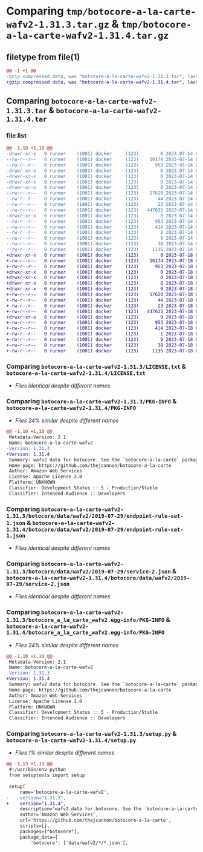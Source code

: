# Comparing `tmp/botocore-a-la-carte-wafv2-1.31.3.tar.gz` & `tmp/botocore-a-la-carte-wafv2-1.31.4.tar.gz`

## filetype from file(1)

```diff
@@ -1 +1 @@
-gzip compressed data, was "botocore-a-la-carte-wafv2-1.31.3.tar", last modified: Fri Jul 14 01:46:44 2023, max compression
+gzip compressed data, was "botocore-a-la-carte-wafv2-1.31.4.tar", last modified: Tue Jul 18 01:55:38 2023, max compression
```

## Comparing `botocore-a-la-carte-wafv2-1.31.3.tar` & `botocore-a-la-carte-wafv2-1.31.4.tar`

### file list

```diff
@@ -1,18 +1,18 @@
-drwxr-xr-x   0 runner    (1001) docker     (123)        0 2023-07-14 01:46:44.835021 botocore-a-la-carte-wafv2-1.31.3/
--rw-r--r--   0 runner    (1001) docker     (123)    10174 2023-07-14 01:46:44.000000 botocore-a-la-carte-wafv2-1.31.3/LICENSE.txt
--rw-r--r--   0 runner    (1001) docker     (123)      953 2023-07-14 01:46:44.835021 botocore-a-la-carte-wafv2-1.31.3/PKG-INFO
-drwxr-xr-x   0 runner    (1001) docker     (123)        0 2023-07-14 01:46:44.831021 botocore-a-la-carte-wafv2-1.31.3/botocore/
-drwxr-xr-x   0 runner    (1001) docker     (123)        0 2023-07-14 01:46:44.831021 botocore-a-la-carte-wafv2-1.31.3/botocore/data/
-drwxr-xr-x   0 runner    (1001) docker     (123)        0 2023-07-14 01:46:44.831021 botocore-a-la-carte-wafv2-1.31.3/botocore/data/wafv2/
-drwxr-xr-x   0 runner    (1001) docker     (123)        0 2023-07-14 01:46:44.831021 botocore-a-la-carte-wafv2-1.31.3/botocore/data/wafv2/2019-07-29/
--rw-r--r--   0 runner    (1001) docker     (123)    17620 2023-07-14 01:45:45.000000 botocore-a-la-carte-wafv2-1.31.3/botocore/data/wafv2/2019-07-29/endpoint-rule-set-1.json
--rw-r--r--   0 runner    (1001) docker     (123)       44 2023-07-14 01:45:45.000000 botocore-a-la-carte-wafv2-1.31.3/botocore/data/wafv2/2019-07-29/examples-1.json
--rw-r--r--   0 runner    (1001) docker     (123)       23 2023-07-14 01:45:45.000000 botocore-a-la-carte-wafv2-1.31.3/botocore/data/wafv2/2019-07-29/paginators-1.json
--rw-r--r--   0 runner    (1001) docker     (123)   447635 2023-07-14 01:45:45.000000 botocore-a-la-carte-wafv2-1.31.3/botocore/data/wafv2/2019-07-29/service-2.json
-drwxr-xr-x   0 runner    (1001) docker     (123)        0 2023-07-14 01:46:44.835021 botocore-a-la-carte-wafv2-1.31.3/botocore_a_la_carte_wafv2.egg-info/
--rw-r--r--   0 runner    (1001) docker     (123)      953 2023-07-14 01:46:44.000000 botocore-a-la-carte-wafv2-1.31.3/botocore_a_la_carte_wafv2.egg-info/PKG-INFO
--rw-r--r--   0 runner    (1001) docker     (123)      414 2023-07-14 01:46:44.000000 botocore-a-la-carte-wafv2-1.31.3/botocore_a_la_carte_wafv2.egg-info/SOURCES.txt
--rw-r--r--   0 runner    (1001) docker     (123)        1 2023-07-14 01:46:44.000000 botocore-a-la-carte-wafv2-1.31.3/botocore_a_la_carte_wafv2.egg-info/dependency_links.txt
--rw-r--r--   0 runner    (1001) docker     (123)        9 2023-07-14 01:46:44.000000 botocore-a-la-carte-wafv2-1.31.3/botocore_a_la_carte_wafv2.egg-info/top_level.txt
--rw-r--r--   0 runner    (1001) docker     (123)       38 2023-07-14 01:46:44.835021 botocore-a-la-carte-wafv2-1.31.3/setup.cfg
--rw-r--r--   0 runner    (1001) docker     (123)     1135 2023-07-14 01:46:44.000000 botocore-a-la-carte-wafv2-1.31.3/setup.py
+drwxr-xr-x   0 runner    (1001) docker     (123)        0 2023-07-18 01:55:38.760342 botocore-a-la-carte-wafv2-1.31.4/
+-rw-r--r--   0 runner    (1001) docker     (123)    10174 2023-07-18 01:55:38.000000 botocore-a-la-carte-wafv2-1.31.4/LICENSE.txt
+-rw-r--r--   0 runner    (1001) docker     (123)      953 2023-07-18 01:55:38.760342 botocore-a-la-carte-wafv2-1.31.4/PKG-INFO
+drwxr-xr-x   0 runner    (1001) docker     (123)        0 2023-07-18 01:55:38.760342 botocore-a-la-carte-wafv2-1.31.4/botocore/
+drwxr-xr-x   0 runner    (1001) docker     (123)        0 2023-07-18 01:55:38.760342 botocore-a-la-carte-wafv2-1.31.4/botocore/data/
+drwxr-xr-x   0 runner    (1001) docker     (123)        0 2023-07-18 01:55:38.760342 botocore-a-la-carte-wafv2-1.31.4/botocore/data/wafv2/
+drwxr-xr-x   0 runner    (1001) docker     (123)        0 2023-07-18 01:55:38.760342 botocore-a-la-carte-wafv2-1.31.4/botocore/data/wafv2/2019-07-29/
+-rw-r--r--   0 runner    (1001) docker     (123)    17620 2023-07-18 01:54:50.000000 botocore-a-la-carte-wafv2-1.31.4/botocore/data/wafv2/2019-07-29/endpoint-rule-set-1.json
+-rw-r--r--   0 runner    (1001) docker     (123)       44 2023-07-18 01:54:50.000000 botocore-a-la-carte-wafv2-1.31.4/botocore/data/wafv2/2019-07-29/examples-1.json
+-rw-r--r--   0 runner    (1001) docker     (123)       23 2023-07-18 01:54:50.000000 botocore-a-la-carte-wafv2-1.31.4/botocore/data/wafv2/2019-07-29/paginators-1.json
+-rw-r--r--   0 runner    (1001) docker     (123)   447635 2023-07-18 01:54:50.000000 botocore-a-la-carte-wafv2-1.31.4/botocore/data/wafv2/2019-07-29/service-2.json
+drwxr-xr-x   0 runner    (1001) docker     (123)        0 2023-07-18 01:55:38.760342 botocore-a-la-carte-wafv2-1.31.4/botocore_a_la_carte_wafv2.egg-info/
+-rw-r--r--   0 runner    (1001) docker     (123)      953 2023-07-18 01:55:38.000000 botocore-a-la-carte-wafv2-1.31.4/botocore_a_la_carte_wafv2.egg-info/PKG-INFO
+-rw-r--r--   0 runner    (1001) docker     (123)      414 2023-07-18 01:55:38.000000 botocore-a-la-carte-wafv2-1.31.4/botocore_a_la_carte_wafv2.egg-info/SOURCES.txt
+-rw-r--r--   0 runner    (1001) docker     (123)        1 2023-07-18 01:55:38.000000 botocore-a-la-carte-wafv2-1.31.4/botocore_a_la_carte_wafv2.egg-info/dependency_links.txt
+-rw-r--r--   0 runner    (1001) docker     (123)        9 2023-07-18 01:55:38.000000 botocore-a-la-carte-wafv2-1.31.4/botocore_a_la_carte_wafv2.egg-info/top_level.txt
+-rw-r--r--   0 runner    (1001) docker     (123)       38 2023-07-18 01:55:38.760342 botocore-a-la-carte-wafv2-1.31.4/setup.cfg
+-rw-r--r--   0 runner    (1001) docker     (123)     1135 2023-07-18 01:55:38.000000 botocore-a-la-carte-wafv2-1.31.4/setup.py
```

### Comparing `botocore-a-la-carte-wafv2-1.31.3/LICENSE.txt` & `botocore-a-la-carte-wafv2-1.31.4/LICENSE.txt`

 * *Files identical despite different names*

### Comparing `botocore-a-la-carte-wafv2-1.31.3/PKG-INFO` & `botocore-a-la-carte-wafv2-1.31.4/PKG-INFO`

 * *Files 24% similar despite different names*

```diff
@@ -1,10 +1,10 @@
 Metadata-Version: 2.1
 Name: botocore-a-la-carte-wafv2
-Version: 1.31.3
+Version: 1.31.4
 Summary: wafv2 data for botocore. See the `botocore-a-la-carte` package for more info.
 Home-page: https://github.com/thejcannon/botocore-a-la-carte
 Author: Amazon Web Services
 License: Apache License 2.0
 Platform: UNKNOWN
 Classifier: Development Status :: 5 - Production/Stable
 Classifier: Intended Audience :: Developers
```

### Comparing `botocore-a-la-carte-wafv2-1.31.3/botocore/data/wafv2/2019-07-29/endpoint-rule-set-1.json` & `botocore-a-la-carte-wafv2-1.31.4/botocore/data/wafv2/2019-07-29/endpoint-rule-set-1.json`

 * *Files identical despite different names*

### Comparing `botocore-a-la-carte-wafv2-1.31.3/botocore/data/wafv2/2019-07-29/service-2.json` & `botocore-a-la-carte-wafv2-1.31.4/botocore/data/wafv2/2019-07-29/service-2.json`

 * *Files identical despite different names*

### Comparing `botocore-a-la-carte-wafv2-1.31.3/botocore_a_la_carte_wafv2.egg-info/PKG-INFO` & `botocore-a-la-carte-wafv2-1.31.4/botocore_a_la_carte_wafv2.egg-info/PKG-INFO`

 * *Files 24% similar despite different names*

```diff
@@ -1,10 +1,10 @@
 Metadata-Version: 2.1
 Name: botocore-a-la-carte-wafv2
-Version: 1.31.3
+Version: 1.31.4
 Summary: wafv2 data for botocore. See the `botocore-a-la-carte` package for more info.
 Home-page: https://github.com/thejcannon/botocore-a-la-carte
 Author: Amazon Web Services
 License: Apache License 2.0
 Platform: UNKNOWN
 Classifier: Development Status :: 5 - Production/Stable
 Classifier: Intended Audience :: Developers
```

### Comparing `botocore-a-la-carte-wafv2-1.31.3/setup.py` & `botocore-a-la-carte-wafv2-1.31.4/setup.py`

 * *Files 1% similar despite different names*

```diff
@@ -1,13 +1,13 @@
 #!/usr/bin/env python
 from setuptools import setup
 
 setup(
     name='botocore-a-la-carte-wafv2',
-    version="1.31.3",
+    version="1.31.4",
     description='wafv2 data for botocore. See the `botocore-a-la-carte` package for more info.',
     author='Amazon Web Services',
     url='https://github.com/thejcannon/botocore-a-la-carte',
     scripts=[],
     packages=["botocore"],
     package_data={
         'botocore': ['data/wafv2/*/*.json'],
```

